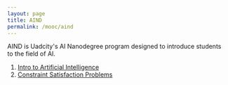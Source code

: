 ```yaml
---
layout: page
title: AIND
permalink: /mooc/aind
---
```

AIND is Uadcity's AI Nanodegree program designed to introduce students to the field of AI.

1. [Intro to Artificial Intelligence](/mooc/aind/1)
2. [Constraint Satisfaction Problems](/mooc/aind/2)

